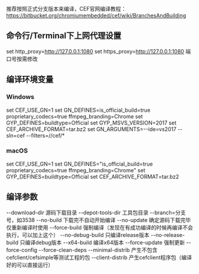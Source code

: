 推荐按照正式分支版本来编译，CEF官网编译教程：https://bitbucket.org/chromiumembedded/cef/wiki/BranchesAndBuilding

## 命令行/Terminal下上网代理设置
set http_proxy=http://127.0.0.1:1080
set https_proxy=http://127.0.0.1:1080
端口号按需修改

## 编译环境变量
### Windows
set CEF_USE_GN=1
set GN_DEFINES=is_official_build=true proprietary_codecs=true ffmpeg_branding=Chrome
set GYP_DEFINES=buildtype=Official
set GYP_MSVS_VERSION=2017
set CEF_ARCHIVE_FORMAT=tar.bz2
set GN_ARGUMENTS=--ide=vs2017 --sln=cef --filters=//cef/*
### macOS
set CEF_USE_GN=1
set GN_DEFINES="is_official_build=true proprietary_codecs=true ffmpeg_branding=Chrome"
set GYP_DEFINES=buildtype=Official
set CEF_ARCHIVE_FORMAT=tar.bz2

## 编译参数
--download-dir 源码下载目录
--depot-tools-dir 工具包目录
--branch=分支号，如3538
--no-build 下载完不自动开始编译
--no-update 确定源码下载完毕仅重新编译时使用
--force-build 强制编译（发现在有成功编译的时候再编译不会执行，可以加上这个）
--no-debug-build 只编译release版本
--no-release-build 只编译debug版本
--x64-build 编译x64版本
--force-update 强制更新
--force-config
--force-clean-deps
--minimal-distrib 产生不包含cefclient/cefsimple等测试工程的包
--client-distrib 产生cefclient程序包（编译好的可以直接运行）
